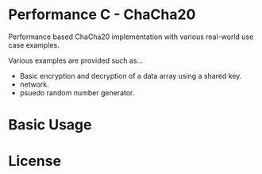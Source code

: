 # Performance C - ChaCha20
Performance based ChaCha20 implementation with various real-world use case examples.

Various examples are provided such as...
* Basic encryption and decryption of a data array using a shared key.
* network.
* psuedo random number generator.

# Basic Usage

# License

